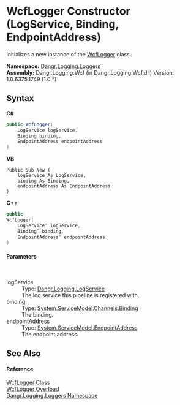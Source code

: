 # WcfLogger Constructor (LogService, Binding, EndpointAddress)
 

Initializes a new instance of the <a href="T_Dangr_Logging_Loggers_WcfLogger">WcfLogger</a> class.

**Namespace:**&nbsp;<a href="N_Dangr_Logging_Loggers">Dangr.Logging.Loggers</a><br />**Assembly:**&nbsp;Dangr.Logging.Wcf (in Dangr.Logging.Wcf.dll) Version: 1.0.6375.1749 (1.0.*)

## Syntax

**C#**<br />
``` C#
public WcfLogger(
	LogService logService,
	Binding binding,
	EndpointAddress endpointAddress
)
```

**VB**<br />
``` VB
Public Sub New ( 
	logService As LogService,
	binding As Binding,
	endpointAddress As EndpointAddress
)
```

**C++**<br />
``` C++
public:
WcfLogger(
	LogService^ logService, 
	Binding^ binding, 
	EndpointAddress^ endpointAddress
)
```


#### Parameters
&nbsp;<dl><dt>logService</dt><dd>Type: <a href="T_Dangr_Logging_LogService">Dangr.Logging.LogService</a><br />The log service this pipeline is registered with.</dd><dt>binding</dt><dd>Type: <a href="http://msdn2.microsoft.com/en-us/library/ms405791" target="_blank">System.ServiceModel.Channels.Binding</a><br />The binding.</dd><dt>endpointAddress</dt><dd>Type: <a href="http://msdn2.microsoft.com/en-us/library/ms405980" target="_blank">System.ServiceModel.EndpointAddress</a><br />The endpoint address.</dd></dl>

## See Also


#### Reference
<a href="T_Dangr_Logging_Loggers_WcfLogger">WcfLogger Class</a><br /><a href="Overload_Dangr_Logging_Loggers_WcfLogger__ctor">WcfLogger Overload</a><br /><a href="N_Dangr_Logging_Loggers">Dangr.Logging.Loggers Namespace</a><br />